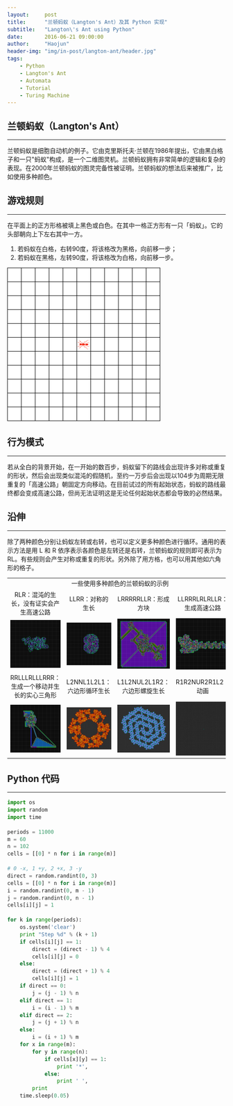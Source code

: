 ```yaml
---
layout:     post
title:      "兰顿蚂蚁（Langton's Ant）及其 Python 实现"
subtitle:   "Langton\'s Ant using Python"
date:       2016-06-21 09:00:00
author:     "Haojun"
header-img: "img/in-post/langton-ant/header.jpg"
tags:
    - Python
    - Langton's Ant
    - Automata
    - Tutorial
    - Turing Machine
---
```


## 兰顿蚂蚁（Langton's Ant）
---
兰顿蚂蚁是细胞自动机的例子。它由克里斯托夫·兰顿在1986年提出，它由黑白格子和一只"蚂蚁"构成，是一个二维图灵机。兰顿蚂蚁拥有非常简单的逻辑和复杂的表现。在2000年兰顿蚂蚁的图灵完备性被证明。兰顿蚂蚁的想法后来被推广，比如使用多种颜色。

## 游戏规则
---
在平面上的正方形格被填上黑色或白色。在其中一格正方形有一只「蚂蚁」。它的头部朝向上下左右其中一方。

1. 若蚂蚁在白格，右转90度，将该格改为黑格，向前移一步；
2. 若蚂蚁在黑格，左转90度，将该格改为白格，向前移一步。

![](/img/in-post/langton-ant/langton-ant.gif)

## 行为模式
---
若从全白的背景开始，在一开始的数百步，蚂蚁留下的路线会出现许多对称或重复的形状，然后会出现类似混沌的假随机，至约一万步后会出现以104步为周期无限重复的「高速公路」朝固定方向移动。在目前试过的所有起始状态，蚂蚁的路线最终都会变成高速公路，但尚无法证明这是无论任何起始状态都会导致的必然结果。

## 沿伸
---
除了两种颜色分别让蚂蚁左转或右转，也可以定义更多种颜色进行循环。通用的表示方法是用 L 和 R 依序表示各颜色是左转还是右转，兰顿蚂蚁的规则即可表示为 RL。有些规则会产生对称或重复的形状。另外除了用方格，也可以用其他如六角形的格子。

<table>
	<tr>
		<td colspan="4" style="text-align:center">一些使用多种颜色的兰顿蚂蚁的示例</td>
	</tr>
	<tr>
		<td style="text-align:center">RLR：混沌的生长，没有证实会产生高速公路</td>
		<td style="text-align:center">LLRR：对称的生长</td>
		<td style="text-align:center">LRRRRRLLR：形成方块</td>
		<td style="text-align:center">LLRRRLRLRLLR：生成高速公路</td>
	</tr>
	<tr>
		<td style="text-align:center"><img src="/img/in-post/langton-ant/RLR.png" alt=""></td>
		<td style="text-align:center"><img src="/img/in-post/langton-ant/LLRR.png" alt=""></td>
		<td style="text-align:center"><img src="/img/in-post/langton-ant/LRRRRRLLR.png" alt=""></td>
		<td style="text-align:center"><img src="/img/in-post/langton-ant/LLRRRLRLRLLR.png" alt=""></td>
	</tr>
	<tr>
		<td style="text-align:center">RRLLLRLLLRRR：生成一个移动并生长的实心三角形</td>
		<td style="text-align:center">L2NNL1L2L1：六边形循环生长</td>
		<td style="text-align:center">L1L2NUL2L1R2：六边形螺旋生长</td>
		<td style="text-align:center">R1R2NUR2R1L2：动画</td>
	</tr>
	<tr>
		<td style="text-align:center"><img src="/img/in-post/langton-ant/RRLLLRLLLRRR.png" alt=""></td>
		<td style="text-align:center"><img src="/img/in-post/langton-ant/L2NNL1L2L1.png" alt=""></td>
		<td style="text-align:center"><img src="/img/in-post/langton-ant/L1L2NUL2L1R2.png" alt=""></td>
		<td style="text-align:center"><img src="/img/in-post/langton-ant/R1R2NUR2R1L2.gif" alt=""></td>
	</tr>
</table>

## Python 代码
---
```python
import os
import random
import time

periods = 11000
m = 60
n = 102
cells = [[0] * n for i in range(m)]

# 0 -x, 1 +y, 2 +x, 3 -y
direct = random.randint(0, 3)
cells = [[0] * n for i in range(m)]
i = random.randint(0, m - 1)
j = random.randint(0, n - 1)
cells[i][j] = 1

for k in range(periods):
	os.system('clear')
	print "Step %d" % (k + 1)
	if cells[i][j] == 1:
		direct = (direct - 1) % 4
		cells[i][j] = 0
	else:
		direct = (direct + 1) % 4
		cells[i][j] = 1
	if direct == 0:
		j = (j - 1) % n
	elif direct == 1:
		i = (i - 1) % m
	elif direct == 2:
		j = (j + 1) % n
	else:
		i = (i + 1) % m
	for x in range(m):
		for y in range(n):
			if cells[x][y] == 1:
				print '*',
			else:
				print ' ',
		print
	time.sleep(0.05)

```

